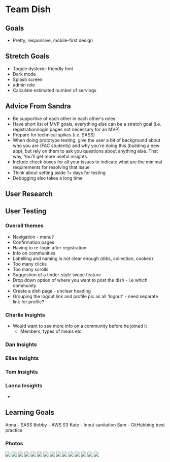Team Dish
===

## Goals 
- Pretty, responsive, mobile-first design

## Stretch Goals
- Toggle dyslexic-friendly font
- Dark mode
- Splash screen
- admin role
- Calculate estimated number of servings


## Advice From Sandra
- Be supportive of each other in each other's roles
- Have short list of MVP goals, everything else can be a stretch goal (i.e. registration/login pages not necessary for an MVP)
- Prepare for technical spikes (i.e. SASS)
- When doing prototype testing, give the user a bit of background about who you are (FAC students) and why you're doing this (building a new app), but rely on them to ask you questions about anything else. That way, You'll get more useful insights.
- Include check boxes for all your issues to indicate what are the minimal requirements for resolving that issue
- Think about setting aside 1+ days for testing
- Debugging also takes a long time

## User Research

## User Testing

### Overall themes
* Navigation - menu?
* Confirmation pages
* Having to re-login after registration
* Info on communities
* Labelling and naming is not clear enough (dibs, collection, cooked)
* Too many clicks
* Too many scrolls
* Suggestion of a tinder-style swipe feature
* Drop down option of where you want to post the dish - i.e which community
* Create a dish page - unclear heading
* Grouping the logout link and profile pic as all 'logout' - need separate link for profile?

### Charlie Insights
* Would want to see more info on a community before he joined it
    * Members, types of meals etc




### Dan Insights

### Elias Insights

### Tom Insights

### Lanna Insights


- 

## Learning Goals
Anna - SASS
Bobby - AWS S3
Kate - Input sanitation
Sam - GitHubbing best practice

### Photos

![](https://i.imgur.com/cbAO4sN.jpg)
![](https://i.imgur.com/E75kxyk.jpg)
![](https://i.imgur.com/mkfh6qj.jpg)
![](https://i.imgur.com/5cWsfKr.jpg)
![](https://i.imgur.com/iVxYexB.jpg)
![](https://i.imgur.com/SsUctFz.jpg)
![](https://i.imgur.com/AE7LtuW.jpg)
![](https://i.imgur.com/OIrC6KW.jpg)
![](https://i.imgur.com/hLxFsGc.jpg)
![](https://i.imgur.com/Mdhg2q4.jpg)
![](https://i.imgur.com/bIPvQQ7.jpg)
![](https://i.imgur.com/gLAC7r1.jpg)
![](https://i.imgur.com/7rNNFHM.jpg)
![](https://i.imgur.com/94AxIHP.jpg)
![](https://i.imgur.com/5buJiJr.jpg)
